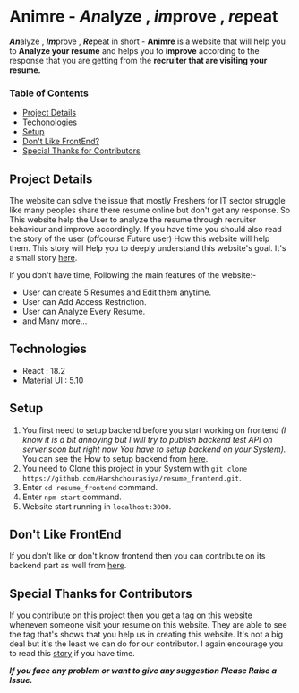 # Animre - *An*alyze , *im*prove , *re*peat

***An***alyze , ***Im***prove , ***Re***peat in short - **Animre** is a website that will help you to **Analyze your resume** and helps you to **improve** according to the response that you are getting from the **recruiter that are visiting your resume.**

### Table of Contents

- [Project Details](https://github.com/Harshchourasiya/resume_frontend#project-details)
- [Techonologies](https://github.com/Harshchourasiya/resume_frontend#technologies)
- [Setup](https://github.com/Harshchourasiya/resume_frontend#setup)
- [Don't Like FrontEnd?](https://github.com/Harshchourasiya/resume_frontend#dont-like-frontend)
- [Special Thanks for Contributors](https://github.com/Harshchourasiya/resume_frontend#special-thanks-for-contributors)

## Project Details

The website can solve the issue that mostly Freshers for IT sector struggle like many peoples share there resume online but don't get any response. So This website help the User to analyze the resume through recruiter behaviour and improve accordingly.
If you have time you should also read the story of the user (offcourse Future user) How this website will help them. This story will Help you to deeply understand this website's goal. It's a small story [here](Story.md).

If you don't have time, Following the main features of the website:-

- User can create 5 Resumes and Edit them anytime.
- User can Add Access Restriction.
- User can Analyze Every Resume.
- and Many more...

## Technologies

- React : 18.2 
- Material UI : 5.10

## Setup

1. You first need to setup backend before you start working on frontend *(I know it is a bit annoying but I will try to publish backend test API on server soon but right now You have to setup backend on your System).* You can see the How to setup backend from [here](https://github.com/Harshchourasiya/Resume_backend/blob/main/Readme.md#setup).
2. You need to Clone this project in your System with ```git clone https://github.com/Harshchourasiya/resume_frontend.git```.
3. Enter ```cd resume_frontend``` command.
4. Enter ```npm start``` command.
5. Website start running in ```localhost:3000```.


## Don't Like FrontEnd

If you don't like or don't know frontend then you can contribute on its backend part as well from [here](https://github.com/Harshchourasiya/Resume_backend).

## Special Thanks for Contributors

If you contribute on this project then you get a tag on this website wheneven someone visit your resume on this website. They are able to see the tag that's shows that you help us in creating this website. It's not a big deal but it's the least we can do for our contributor. I again encourage you to read this [story](Story.md) if you have time.

***If you face any problem or want to give any suggestion Please Raise a Issue.***
